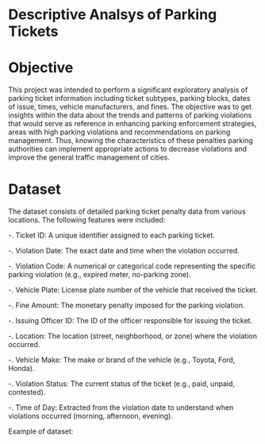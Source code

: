 # Descriptive Analsys of Parking Tickets

# Objective

This project was intended to perform a significant exploratory analysis of parking ticket information including ticket subtypes, parking blocks, dates of issue, times, vehicle manufacturers, and fines. The objective was to get insights within the data about the trends and patterns of parking violations that would serve as reference in enhancing parking enforcement strategies, areas with high parking violations and recommendations on parking management. Thus, knowing the characteristics of these penalties parking authorities can implement appropriate actions to decrease violations and improve the general traffic management of cities.

# Dataset

The dataset consists of detailed parking ticket penalty data from various locations. The following features were included:

-. Ticket ID: A unique identifier assigned to each parking ticket.

-. Violation Date: The exact date and time when the violation occurred.

-. Violation Code: A numerical or categorical code representing the specific parking violation (e.g., expired meter, no-parking zone).

-. Vehicle Plate: License plate number of the vehicle that received the ticket.

-. Fine Amount: The monetary penalty imposed for the parking violation.

-. Issuing Officer ID: The ID of the officer responsible for issuing the ticket.

-. Location: The location (street, neighborhood, or zone) where the violation occurred.

-. Vehicle Make: The make or brand of the vehicle (e.g., Toyota, Ford, Honda).

-. Violation Status: The current status of the ticket (e.g., paid, unpaid, contested).

-. Time of Day: Extracted from the violation date to understand when violations occurred (morning, afternoon, evening).

Example of dataset: 




